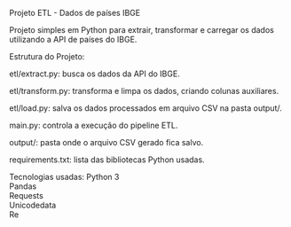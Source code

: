 Projeto ETL - Dados de países IBGE

Projeto simples em Python para extrair, transformar e carregar os dados utilizando a API de países do IBGE.

Estrutura do Projeto:

 etl/extract.py: busca os dados da API do IBGE.

 etl/transform.py: transforma e limpa os dados, criando colunas auxiliares.

 etl/load.py: salva os dados processados em arquivo CSV na pasta output/.

 main.py: controla a execução do pipeline ETL.

 output/: pasta onde o arquivo CSV gerado fica salvo.

 requirements.txt: lista das bibliotecas Python usadas.

Tecnologias usadas:
Python 3 <br> 
Pandas <br>
Requests <br>
Unicodedata <br>
Re 
